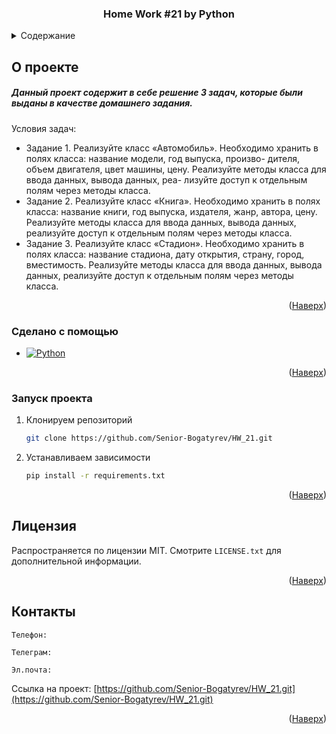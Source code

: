 <a id="readme-top"></a>

<div align="center">  
  <h3 align="center">Home Work #21 by Python</h3>
</div>

<details>
  <summary>Содержание</summary>
  <ol>
    <li>
      <a href="#О проекте">О проекте</a>
      <ul>
        <li><a href="#Сделано с помощью">Сделано с помощью</a></li>
      </ul>
    </li>
    <li>
      <a href="#Запуск проекта">Запуск проекта</a>
    </li>
    <li><a href="#Лицензия">Лицензия</a></li>
    <li><a href="#Контакты">Контакты</a></li>
  </ol>
</details>

## О проекте


<h5>Данный проект содержит в себе решение 3 задач, которые были выданы в качестве домашнего задания.</h5>


Условия задач:
* Задание 1. 
Реализуйте класс «Автомобиль». Необходимо хранить
в полях класса: название модели, год выпуска, произво-
дителя, объем двигателя, цвет машины, цену. Реализуйте
методы класса для ввода данных, вывода данных, реа-
лизуйте доступ к отдельным полям через методы класса.
* Задание 2. 
Реализуйте класс «Книга». Необходимо хранить в
полях класса: название книги, год выпуска, издателя,
жанр, автора, цену. Реализуйте методы класса для ввода
данных, вывода данных, реализуйте доступ к отдельным
полям через методы класса.
* Задание 3.
Реализуйте класс «Стадион». Необходимо хранить в
полях класса: название стадиона, дату открытия, страну,
город, вместимость. Реализуйте методы класса для ввода
данных, вывода данных, реализуйте доступ к отдельным
полям через методы класса.


<p align="right">(<a href="#readme-top">Наверх</a>)</p>



### Сделано с помощью

* [![Python][Python]][Python-url]


<p align="right">(<a href="#readme-top">Наверх</a>)</p>




### Запуск проекта

1. Клонируем репозиторий
   ```sh
   git clone https://github.com/Senior-Bogatyrev/HW_21.git
   ```
2. Устанавливаем зависимости
   ```sh
   pip install -r requirements.txt
   ```

<p align="right">(<a href="#readme-top">Наверх</a>)</p>

## Лицензия

Распространяется по лицензии MIT. Смотрите `LICENSE.txt` для дополнительной информации.

<p align="right">(<a href="#readme-top">Наверх</a>)</p>

## Контакты

    Телефон:

    Телеграм:

    Эл.почта:

Ссылка на проект: [https://github.com/Senior-Bogatyrev/HW_21.git](https://github.com/Senior-Bogatyrev/HW_21.git)

<p align="right">(<a href="#readme-top">Наверх</a>)</p>



[Python]: https://pypi-camo.global.ssl.fastly.net/233dfe54c23e0214e7101212ee41d8538f5b4884/68747470733a2f2f696d672e736869656c64732e696f2f707970692f707976657273696f6e732f646a616e676f2e737667
[Python-url]: https://www.python.org/